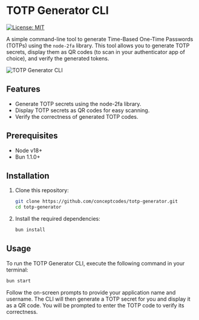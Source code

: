 # TOTP Generator CLI

[![License: MIT](https://img.shields.io/badge/License-MIT-yellow.svg)](https://opensource.org/licenses/MIT)

A simple command-line tool to generate Time-Based One-Time Passwords (TOTPs) using the `node-2fa` library. 
This tool allows you to generate TOTP secrets, display them as QR codes (to scan in your authenticator app of choice), 
and verify the generated tokens.

![TOTP Generator CLI](https://i.imgur.com/Dx8GmhL.png)

## Features
- Generate TOTP secrets using the node-2fa library.
- Display TOTP secrets as QR codes for easy scanning.
- Verify the correctness of generated TOTP codes.

## Prerequisites
- Node v18+
- Bun 1.1.0+

## Installation

1. Clone this repository:

   ```sh
   git clone https://github.com/conceptcodes/totp-generator.git
   cd totp-generator
   ```

2. Install the required dependencies:

    ```sh
    bun install
    ```

## Usage
To run the TOTP Generator CLI, execute the following command in your terminal:

```sh
bun start
```

Follow the on-screen prompts to provide your application name and username. 
The CLI will then generate a TOTP secret for you and display it as a QR code. 
You will be prompted to enter the TOTP code to verify its correctness.


